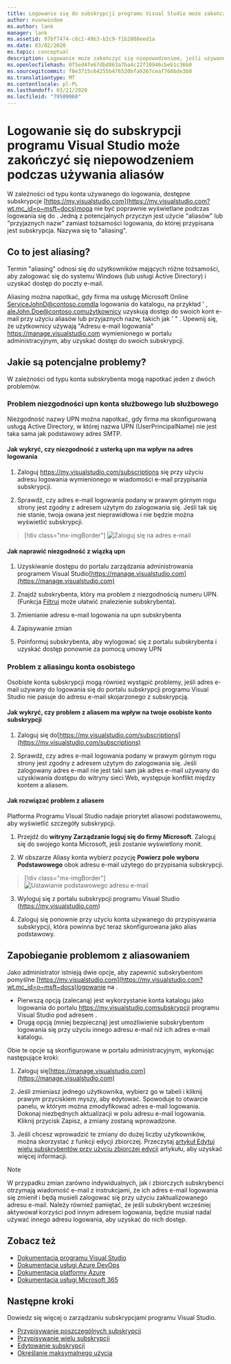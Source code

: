 ```yaml
---
title: Logowanie się do subskrypcji programu Visual Studio może zakończyć się niepowodzeniem podczas korzystania z aliasów | Dokumenty firmy Microsoft
author: evanwindom
ms.author: lank
manager: lank
ms.assetid: 97bf7474-c6c2-49b3-b2c9-f1b2808eed1a
ms.date: 03/02/2020
ms.topic: conceptual
description: Logowanie może zakończyć się niepowodzeniem, jeśli używane są aliasy lub przyjazne nazwy
ms.openlocfilehash: 0f5ed4fe67dbd863a7ba4c22f10946cbeb1c36b0
ms.sourcegitcommit: f8e3715c64255b476520bfa9267ceaf766bde3b0
ms.translationtype: MT
ms.contentlocale: pl-PL
ms.lasthandoff: 03/21/2020
ms.locfileid: "79509060"
---
```

# <a name="signing-into-visual-studio-subscriptions-may-fail-when-using-aliases"></a>Logowanie się do subskrypcji programu Visual Studio może zakończyć się niepowodzeniem podczas używania aliasów
W zależności od typu konta używanego do logowania, dostępne subskrypcje [https://my.visualstudio.com](https://my.visualstudio.com?wt.mc_id=o~msft~docs)mogą nie być poprawnie wyświetlane podczas logowania się do . Jedną z potencjalnych przyczyn jest użycie "aliasów" lub "przyjaznych nazw" zamiast tożsamości logowania, do której przypisana jest subskrypcja. Nazywa się to "aliasing".

## <a name="what-is-aliasing"></a>Co to jest aliasing?
Termin "aliasing" odnosi się do użytkowników mających różne tożsamości, aby zalogować się do systemu Windows (lub usługi Active Directory) i uzyskać dostęp do poczty e-mail.

Aliasing można napotkać, gdy firma ma usługę Microsoft Online ServiceJohnD@contoso.comdla logowania do katalogu, na przykład ' , aleJohn.Doe@contoso.comużytkownicy uzyskują dostęp do swoich kont e-mail przy użyciu aliasów lub przyjaznych nazw, takich jak ' " . Upewnij się, że użytkownicy używają "Adresu e-mail logowania" https://manage.visualstudio.com wymienionego w portalu administracyjnym, aby uzyskać dostęp do swoich subskrypcji. 

## <a name="what-are-the-potential-issues"></a>Jakie są potencjalne problemy?

W zależności od typu konta subskrybenta mogą napotkać jeden z dwóch problemów. 

### <a name="work-or-school-account-upn-mismatch-issue"></a>Problem niezgodności upn konta służbowego lub służbowego 
Niezgodność nazwy UPN można napotkać, gdy firma ma skonfigurowaną usługą Active Directory, w której nazwa UPN (UserPrincipalName) nie jest taka sama jak podstawowy adres SMTP. 

#### <a name="how-to-detect-if-your-sign-in-address-is-impacted-by-a-upn-mismatch"></a>Jak wykryć, czy niezgodność z usterką upn ma wpływ na adres logowania 

1. Zaloguj https://my.visualstudio.com/subscriptions się przy użyciu adresu logowania wymienionego w wiadomości e-mail przypisania subskrypcji.

2. Sprawdź, czy adres e-mail logowania podany w prawym górnym rogu strony jest zgodny z adresem użytym do zalogowania się.  Jeśli tak się nie stanie, twoja owana jest nieprawidłowa i nie będzie można wyświetlić subskrypcji. 

> [!div class="mx-imgBorder"]
> ![Zaloguj się na adres e-mail](_img//aliasing/sign-in-email.png)

#### <a name="how-to-fix-a-upn-mismatch"></a>Jak naprawić niezgodność z wiązką upn

1. Uzyskiwanie dostępu do portalu zarządzania administrowania programem Visual Studio[https://manage.visualstudio.com](https://manage.visualstudio.com) 

2. Znajdź subskrybenta, który ma problem z niezgodnością numeru UPN. (Funkcja [Filtruj](search-license.md) może ułatwić znalezienie subskrybenta).

3. Zmienianie adresu e-mail logowania na upn subskrybenta 

0. Zapisywanie zmian 

0. Poinformuj subskrybenta, aby wylogować się z portalu subskrybenta i uzyskać dostęp ponownie za pomocą umowy UPN 

### <a name="personal-account-aliasing-issue"></a>Problem z aliasingu konta osobistego

Osobiste konta subskrypcji mogą również wystąpić problemy, jeśli adres e-mail używany do logowania się do portalu subskrypcji programu Visual Studio nie pasuje do adresu e-mail skojarzonego z subskrypcją. 

#### <a name="how-to-detect-if-your-personal-subscription-account-is-impacted-by-an-aliasing-issue"></a>Jak wykryć, czy problem z aliasem ma wpływ na twoje osobiste konto subskrypcji

1. Zaloguj się do[https://my.visualstudio.com/subscriptions](https://my.visualstudio.com/subscriptions)

0. Sprawdź, czy adres e-mail logowania podany w prawym górnym rogu strony jest zgodny z adresem użytym do zalogowania się.  Jeśli zalogowany adres e-mail nie jest taki sam jak adres e-mail używany do uzyskiwania dostępu do witryny sieci Web, występuje konflikt między kontem a aliasem.

#### <a name="how-to-fix-an-alias-issue"></a>Jak rozwiązać problem z aliasem

Platforma Programu Visual Studio nadaje priorytet aliasowi podstawowemu, aby wyświetlić szczegóły subskrypcji. 

1. Przejdź do **witryny Zarządzanie loguj się do firmy Microsoft**. Zaloguj się do swojego konta Microsoft, jeśli zostanie wyświetlony monit. 

2. W obszarze Aliasy konta wybierz pozycję **Powierz pole wyboru Podstawowego** obok adresu e-mail użytego do przypisania subskrypcji. 

> [!div class="mx-imgBorder"]
> ![Ustawianie podstawowego adresu e-mail](_img//aliasing/account-aliases.png)

3. Wyloguj się z portalu subskrypcji programu Visual Studio (https://my.visualstudio.com) 

4. Zaloguj się ponownie przy użyciu konta używanego do przypisywania subskrypcji, która powinna być teraz skonfigurowana jako alias podstawowy. 

## <a name="preventing-aliasing-issues"></a>Zapobieganie problemom z aliasowaniem

Jako administrator istnieją dwie opcje, aby zapewnić subskrybentom pomyślne [https://my.visualstudio.com](https://my.visualstudio.com?wt.mc_id=o~msft~docs)logowanie na .
- Pierwszą opcją (zalecaną) jest wykorzystanie konta katalogu jako logowania do portalu https://my.visualstudio.comsubskrypcji programu Visual Studio pod adresem .  
- Drugą opcją (mniej bezpieczną) jest umożliwienie subskrybentom logowania się przy użyciu innego adresu e-mail niż ich adres e-mail katalogu.

Obie te opcje są skonfigurowane w portalu administracyjnym, wykonując następujące kroki:  
1. Zaloguj się[https://manage.visualstudio.com](https://manage.visualstudio.com) 

0. Jeśli zmieniasz jednego użytkownika, wybierz go w tabeli i kliknij prawym przyciskiem myszy, aby edytować. Spowoduje to otwarcie panelu, w którym można zmodyfikować adres e-mail logowania. Dokonaj niezbędnych aktualizacji w polu adresu e-mail logowania. Kliknij przycisk Zapisz, a zmiany zostaną wprowadzone.  

0. Jeśli chcesz wprowadzić te zmiany do dużej liczby użytkowników, można skorzystać z funkcji edycji zbiorczej. Przeczytaj [artykuł Edytuj wielu subskrybentów przy użyciu zbiorczej edycji](https://docs.microsoft.com/visualstudio/subscriptions/edit-license#edit-multiple-subscribers-using-bulk-edit) artykułu, aby uzyskać więcej informacji.

> [!NOTE]
> W przypadku zmian zarówno indywidualnych, jak i zbiorczych subskrybenci otrzymają wiadomość e-mail z instrukcjami, że ich adres e-mail logowania się zmienił i będą musieli zalogować się przy użyciu zaktualizowanego adresu e-mail. Należy również pamiętać, że jeśli subskrybent wcześniej aktywował korzyści pod innym adresem logowania, będzie musiał nadal używać innego adresu logowania, aby uzyskać do nich dostęp.  

## <a name="see-also"></a>Zobacz też
- [Dokumentacja programu Visual Studio](https://docs.microsoft.com/visualstudio/)
- [Dokumentacja usługi Azure DevOps](https://docs.microsoft.com/azure/devops/)
- [Dokumentacja platformy Azure](https://docs.microsoft.com/azure/)
- [Dokumentacja usługi Microsoft 365](https://docs.microsoft.com/microsoft-365/)


## <a name="next-steps"></a>Następne kroki
Dowiedz się więcej o zarządzaniu subskrypcjami programu Visual Studio.
- [Przypisywanie poszczególnych subskrypcji](assign-license.md)
- [Przypisywanie wielu subskrypcji](assign-license-bulk.md)
- [Edytowanie subskrypcji](edit-license.md)
- [Określanie maksymalnego użycia](maximum-usage.md)


